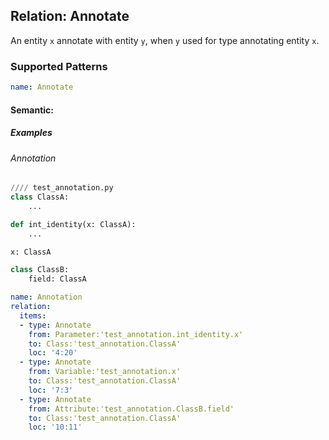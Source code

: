 ## Relation: Annotate
An entity `x` annotate with entity `y`, when `y`  used for type annotating entity `x`.

### Supported Patterns
```yaml
name: Annotate
```

#### Semantic:

##### Examples

###### Annotation
```python
//// test_annotation.py
class ClassA:
    ...

def int_identity(x: ClassA):
    ...

x: ClassA

class ClassB:
    field: ClassA
```

```yaml
name: Annotation
relation:
  items:
  - type: Annotate
    from: Parameter:'test_annotation.int_identity.x'
    to: Class:'test_annotation.ClassA'
    loc: '4:20'
  - type: Annotate
    from: Variable:'test_annotation.x'
    to: Class:'test_annotation.ClassA'
    loc: '7:3'
  - type: Annotate
    from: Attribute:'test_annotation.ClassB.field'
    to: Class:'test_annotation.ClassA'
    loc: '10:11'
```
